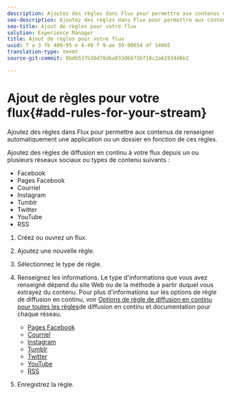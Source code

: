 ```yaml
---
description: Ajoutez des règles dans Flux pour permettre aux contenus de renseigner automatiquement une application ou un dossier en fonction de ces règles.
seo-description: Ajoutez des règles dans Flux pour permettre aux contenus de renseigner automatiquement une application ou un dossier en fonction de ces règles.
seo-title: Ajout de règles pour votre flux
solution: Experience Manager
title: Ajout de règles pour votre flux
uuid: 7 a 3 fb 400-95 e 4-49 f 9-ae 39-90654 df 14665
translation-type: tm+mt
source-git-commit: 8bdb537b38d78dba033d6671b710c2a61934d6b2

---
```



# Ajout de règles pour votre flux{#add-rules-for-your-stream}

Ajoutez des règles dans Flux pour permettre aux contenus de renseigner automatiquement une application ou un dossier en fonction de ces règles.

Ajoutez des règles de diffusion en continu à votre flux depuis un ou plusieurs réseaux sociaux ou types de contenu suivants :

* Facebook
* Pages Facebook
* Courriel
* Instagram
* Tumblr
* Twitter
* YouTube
* RSS

1. Créez ou ouvrez un flux.
1. Ajoutez une nouvelle règle.
1. Sélectionnez le type de règle.
1. Renseignez les informations. Le type d&#39;informations que vous avez renseigné dépend du site Web ou de la méthode à partir duquel vous extrayez du contenu. Pour plus d&#39;informations sur les options de règle de diffusion en continu, voir [Options de règle de diffusion en continu pour toutes les règles](../c-streams/c-stream-rule-options-for-all-stream-rules.md#c_stream_rule_options_for_all_stream_rules)de diffusion en continu et documentation pour chaque réseau.

   * [Pages Facebook](../c-streams/c-facebook-page-rules.md#c_facebook_page_rules)
   * [Courriel](../c-streams/c-email-rules.md#c_email_rules)
   * [Instagram](../c-streams/c-instagram-rules.md#c_instagram_rules)
   * [Tumblr](../c-streams/c-tumblr-rules.md#c_tumblr_rules)
   * [Twitter](../c-streams/c-twitter-rules.md#c_twitter_rules)
   * [YouTube](../c-streams/c-youtube-rules/c-youtube-rules.md#c_youtube_rules)
   * [RSS](../c-streams/c-rss-rules-streams.md#c_rss_rules_streams)

1. Enregistrez la règle.
